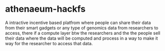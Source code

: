 # athenaeum-hackfs
A intractive incentive based platfrom where people can share their data from their smart gadgets or any type of genomics data from researchers to access, there if a compute layer btw the researchers and the the people sell their data where the data will be computed and process in a way to make it way for the researcher to access that data.
